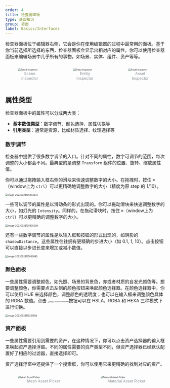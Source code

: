 ```yaml
---
order: 4
title: 检查器面板
type: 基础知识
group: 界面
label: Basics/Interfaces
---
```



检查器面板位于编辑器右侧，它会是你在使用编辑器的过程中最常用的面板。基于你当前选择所选择的东西，检查器面板会显示出相对应的属性。你可以使用检查器面板来编辑场景中几乎所有的事物，如场景、实体、组件、资产等等。

<div style="display: flex; gap: 20px;">
  <figure style="flex:1;">
  <img alt="Scene Inspector" src="https://gw.alipayobjects.com/zos/OasisHub/0db2e1f6-50fb-4e19-8bb8-a354c45ac08f/image-20230926102750275.png" style="zoom:50%;" >
  <figcaption style="text-align:center; color: #889096;font-size:12px">Scene Inspector</figcaption>
	</figure>
  <figure style="flex:1;">
    <img alt="Entity Inspector" src="https://gw.alipayobjects.com/zos/OasisHub/c2ebe2da-6de9-496d-a761-ce1674e9c0fc/image-20230926102715326.png" style="zoom:50%;">
    <figcaption style="text-align:center; color: #889096;font-size:12px">Entity Inspector</figcaption>
  </figure>
  <figure style="flex:1;">
    <img alt="Asset Inspector" src="https://gw.alipayobjects.com/zos/OasisHub/7e024b90-38fa-4f74-9fe8-abe6cfeb7968/image-20230926105306507.png" alt="image-20230926105306507" style="zoom:50%;" />
    <figcaption style="text-align:center; color: #889096;font-size:12px">Asset Inspector</figcaption>
  </figure>
</div>

## 属性类型

检查器面板中的属性可以分成两大类：

- **基本数值类型**：数字调节、颜色选择、属性切换等
- **引用类型**：通常是资源，比如材质选择、纹理选择等

### 数字调节

检查器中提供了很多数字调节的入口。针对不同的属性，数字可调节的范围，每次调整的大小都会不同。最典型的是调整 `Transform` 组件的位置、旋转、缩放属性值。

你可以通过拖拽输入框右侧的滑块来快速调整数字的大小。在拖拽时，按住 `⌘`（window上为 `ctrl`）可以更精确地调整数字的大小（精度为原 step 的 1/10）。

<img src="https://gw.alipayobjects.com/zos/OasisHub/252b0426-036b-4950-a90e-24680837fc74/image-20230926105543072.png" alt="image-20230926105543072" style="zoom:50%;" />

一些可以调节的属性是以滑动条的形式出现的。你可以拖动滑块来快速调整数字的大小，如灯光的 `Intensity`。同样的，在拖动滑块时，按住 `⌘`（window上为 `ctrl`）可以更精确的调整数字的大小。

<img src="https://gw.alipayobjects.com/zos/OasisHub/1cbd4aa5-3cf6-4358-af31-043d93b82d20/image-20230926105935206.png" alt="image-20230926105935206" style="zoom:50%;" />

还有一些数字调节的属性是以输入框和按钮的形式出现的，如阴影的 `shadowDistance`。这些属性往往拥有更精确的步进大小（如 0.1, 1, 10）。点击按钮可以直接以步进长度来增加或减小数值。

<img src="https://gw.alipayobjects.com/zos/OasisHub/e00085ab-60c9-43d0-b012-f1754406ada1/image-20230926110053695.png" alt="image-20230926110053695" style="zoom:50%;" />


### 颜色面板

一些属性需要调整颜色，如光照、场景的背景色，亦或者材质的自发光颜色等。想要调整颜色，你需要点击左侧的颜色按钮来唤起颜色选择器。在颜色选择器中，你可以使用 HUE 来选择颜色，调整颜色的透明度；也可以在输入框来调整颜色具体的 RGBA 数值。点击 <img src="https://gw.alipayobjects.com/zos/OasisHub/dc030a4b-8813-4ea2-acb0-549c04363b1d/image-20230926110451443.png" alt="image-20230926110451443" style="zoom: 33%;" />按钮可以在 HSLA，RGBA 和 HEXA 三种模式下进行切换。

<img src="https://gw.alipayobjects.com/zos/OasisHub/e845cefd-6057-46f2-b7cd-46c37ddb95d6/image-20230926110251506.png" alt="image-20230926110251506" style="zoom:50%;" />



### 资产面板

一些属性需要引用到需要的资产，在这种情况下，你可以点击资产选择器的输入框来唤起资产选择浮窗。不同的属性需要的资产类型不同，但资产选择器已经默认配置好了相应的过滤器，直接选择即可。

资产选择浮窗中还提供了一个搜索框，你可以使用它来更精确的找到对应的资产。

<div style="display: flex; gap: 20px;">
  <figure style="flex:1;">
  <img alt="Mesh Asset Picker" src="https://gw.alipayobjects.com/zos/OasisHub/2dc535d4-4f21-46f1-90a3-deebeb55fd13/image-20230926111017781.png" alt="image-20230926111017781" style="zoom:50%;" >
  <figcaption style="text-align:center; color: #889096;font-size:12px">Mesh Asset Picker</figcaption>
	</figure>
  <figure style="flex:1;">
    <img alt="Material Asset Picker" src="https://gw.alipayobjects.com/zos/OasisHub/7f6e0990-f8a5-451c-a6c7-9d00f36c9a57/image-20230926111318386.png" style="zoom:50%;">
    <figcaption style="text-align:center; color: #889096;font-size:12px">Material Asset Picker</figcaption>
  </figure>
</div>
